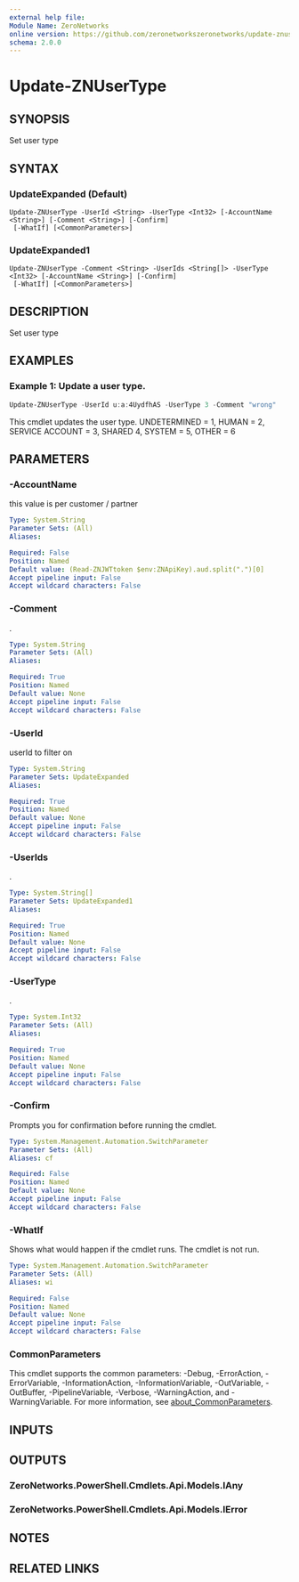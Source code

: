 ```yaml
---
external help file:
Module Name: ZeroNetworks
online version: https://github.com/zeronetworkszeronetworks/update-znusertype
schema: 2.0.0
---
```


# Update-ZNUserType

## SYNOPSIS
Set user type

## SYNTAX

### UpdateExpanded (Default)
```
Update-ZNUserType -UserId <String> -UserType <Int32> [-AccountName <String>] [-Comment <String>] [-Confirm]
 [-WhatIf] [<CommonParameters>]
```

### UpdateExpanded1
```
Update-ZNUserType -Comment <String> -UserIds <String[]> -UserType <Int32> [-AccountName <String>] [-Confirm]
 [-WhatIf] [<CommonParameters>]
```

## DESCRIPTION
Set user type

## EXAMPLES

### Example 1: Update a user type.
```powershell
Update-ZNUserType -UserId u:a:4UydfhAS -UserType 3 -Comment "wrong"
```

This cmdlet updates the user type.
UNDETERMINED = 1, HUMAN = 2, SERVICE ACCOUNT = 3, SHARED 4, SYSTEM = 5, OTHER = 6

## PARAMETERS

### -AccountName
this value is per customer / partner

```yaml
Type: System.String
Parameter Sets: (All)
Aliases:

Required: False
Position: Named
Default value: (Read-ZNJWTtoken $env:ZNApiKey).aud.split(".")[0]
Accept pipeline input: False
Accept wildcard characters: False
```

### -Comment
.

```yaml
Type: System.String
Parameter Sets: (All)
Aliases:

Required: True
Position: Named
Default value: None
Accept pipeline input: False
Accept wildcard characters: False
```

### -UserId
userId to filter on

```yaml
Type: System.String
Parameter Sets: UpdateExpanded
Aliases:

Required: True
Position: Named
Default value: None
Accept pipeline input: False
Accept wildcard characters: False
```

### -UserIds
.

```yaml
Type: System.String[]
Parameter Sets: UpdateExpanded1
Aliases:

Required: True
Position: Named
Default value: None
Accept pipeline input: False
Accept wildcard characters: False
```

### -UserType
.

```yaml
Type: System.Int32
Parameter Sets: (All)
Aliases:

Required: True
Position: Named
Default value: None
Accept pipeline input: False
Accept wildcard characters: False
```

### -Confirm
Prompts you for confirmation before running the cmdlet.

```yaml
Type: System.Management.Automation.SwitchParameter
Parameter Sets: (All)
Aliases: cf

Required: False
Position: Named
Default value: None
Accept pipeline input: False
Accept wildcard characters: False
```

### -WhatIf
Shows what would happen if the cmdlet runs.
The cmdlet is not run.

```yaml
Type: System.Management.Automation.SwitchParameter
Parameter Sets: (All)
Aliases: wi

Required: False
Position: Named
Default value: None
Accept pipeline input: False
Accept wildcard characters: False
```

### CommonParameters
This cmdlet supports the common parameters: -Debug, -ErrorAction, -ErrorVariable, -InformationAction, -InformationVariable, -OutVariable, -OutBuffer, -PipelineVariable, -Verbose, -WarningAction, and -WarningVariable. For more information, see [about_CommonParameters](http://go.microsoft.com/fwlink/?LinkID=113216).

## INPUTS

## OUTPUTS

### ZeroNetworks.PowerShell.Cmdlets.Api.Models.IAny

### ZeroNetworks.PowerShell.Cmdlets.Api.Models.IError

## NOTES

## RELATED LINKS

